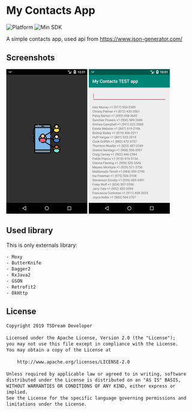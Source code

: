 # My Contacts App
![Platform](https://img.shields.io/badge/platform-android-brightgreen.svg) ![Min SDK](https://img.shields.io/badge/minSdk-v19-brightgreen.svg)

A simple contacts app, used api from https://www.json-generator.com/

## Screenshots

![Splash](https://raw.githubusercontent.com/timtsj/MyContacts/master/screenshot/Screenshot_1567526506.png "Splash") ![Main](https://raw.githubusercontent.com/timtsj/MyContacts/master/screenshot/Screenshot_1567526484.png "Main")

## Used library

  This is only externals library:

```
- Moxy
- ButterKnife
- Dagger2
- RxJava2
- GSON
- Retrofit2
- OkHttp
```

## License

```
Copyright 2019 TSDream Developer

Licensed under the Apache License, Version 2.0 (the "License");
you may not use this file except in compliance with the License.
You may obtain a copy of the License at

    http://www.apache.org/licenses/LICENSE-2.0

Unless required by applicable law or agreed to in writing, software
distributed under the License is distributed on an "AS IS" BASIS,
WITHOUT WARRANTIES OR CONDITIONS OF ANY KIND, either express or implied.
See the License for the specific language governing permissions and
limitations under the License.
```

[//]: # (These are reference links used in the body of this note and get stripped out when the markdown processor does its job. There is no need to format nicely because it shouldn't be seen. Thanks SO - http://stackoverflow.com/questions/4823468/store-comments-in-markdown-syntax)


   [OpenWeatherMap]: <https://openweathermap.org/>
